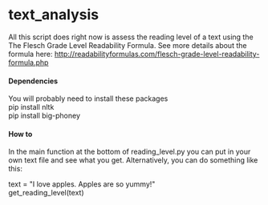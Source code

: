 # text_analysis
All this script does right now is assess the reading level of a text using the The Flesch Grade Level Readability Formula. See more details about the formula here:
http://readabilityformulas.com/flesch-grade-level-readability-formula.php

#### Dependencies
You will probably need to install these packages <br>
pip install nltk <br>
pip install big-phoney

#### How to

In the main function at the bottom of reading_level.py you can put in your own text file and see what you get. Alternatively, you can do something like this:

text = "I love apples. Apples are so yummy!" <br>
get_reading_level(text)

